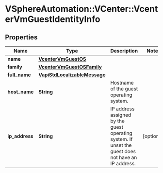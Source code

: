 # VSphereAutomation::VCenter::VcenterVmGuestIdentityInfo

## Properties
Name | Type | Description | Notes
------------ | ------------- | ------------- | -------------
**name** | [**VcenterVmGuestOS**](VcenterVmGuestOS.md) |  | 
**family** | [**VcenterVmGuestOSFamily**](VcenterVmGuestOSFamily.md) |  | 
**full_name** | [**VapiStdLocalizableMessage**](VapiStdLocalizableMessage.md) |  | 
**host_name** | **String** | Hostname of the guest operating system. | 
**ip_address** | **String** | IP address assigned by the guest operating system. If unset the guest does not have an IP address. | [optional] 



